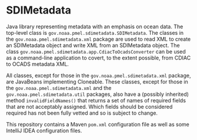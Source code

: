 # SDIMetadata

Java library representing metadata with an emphasis on ocean data.  The
top-level class is `gov.noaa.pmel.sdimetadata.SDIMetadata`.  The classes
in the `gov.noaa.pmel.sdimetadata.xml` package are used to read XML to
create an SDIMetadata object and write XML from an SDIMetadata object.
The class `gov.noaa.pmel.sdimetadata.app.CdiacToOcadsConverter` can be
used as a command-line application to covert, to the extent possible,
from CDIAC to OCADS metadata XML.

All classes, except for those in the `gov.noaa.pmel.sdimetadata.xml` package,
are JavaBeans implementing Cloneable.  These classes, except for those in
the `gov.noaa.pmel.sdimetadata.xml` and the `gov.noaa.pmel.sdimetadata.util`
packages, also have a (possibly inherited) method `invalidFieldNames()` that
returns a set of names of required fields that are not acceptably assigned.
Which fields should be considered required has not been fully vetted and
so is subject to change.

This repository contains a Maven `pom.xml` configuration file as well
as some IntelliJ IDEA configuration files.

